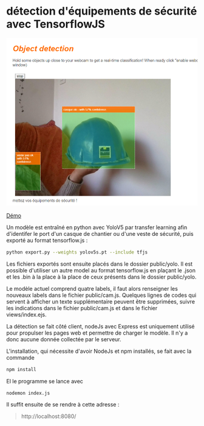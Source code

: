 # détection d'équipements de sécurité avec TensorflowJS 

![cap](app.png)

[Démo](https://erwan-diato.com/ml/detection/index.php)  

Un modèle est entraîné en python avec YoloV5 par transfer learning afin d'identifer le port d'un casque de chantier ou d'une veste de sécurité, puis exporté au format tensorflow.js : 

``` bash
python export.py --weights yolov5s.pt --include tfjs
```

Les fichiers exportés sont ensuite placés dans le dossier public/yolo. Il est possible d'utiliser un autre model au format tensorflow.js en plaçant le .json et les .bin à la place à la place de ceux présents dans le dossier public/yolo.   

Le modèle actuel comprend quatre labels, il faut alors renseigner les nouveaux labels dans le fichier public/cam.js. Quelques lignes de codes qui servent à afficher un texte supplémentaire peuvent être supprimées, suivre les indications dans le fichier public/cam.js et dans le fichier views/index.ejs.  

La détection se fait côté client, nodeJs avec Express est uniquement utilisé pour propulser les pages web et permettre de charger le modèle. Il n'y a donc aucune donnée collectée par le serveur.  

L'installation, qui nécessite d'avoir NodeJs et npm installés, se fait avec la commande

``` bash
npm install
```

El le programme se lance avec 

```bash
nodemon index.js
``` 

Il suffit ensuite de se rendre à cette adresse : 

> http://localhost:8080/
